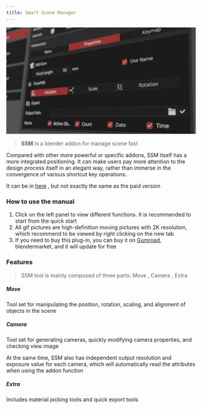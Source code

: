 ```yaml
---
title: Smart Scene Manager 
---
```


**![page](images/page.jpg)**



> **SSM** Is a blender addon for manage scene fast

Compared with other more powerful or specific addons, SSM itself has a more integrated positioning. It can make users pay more attention to the design process itself in an elegant way, rather than immerse in the convergence of various shortcut key operations.

It can be in [here](https://github.com/atticus-lv/Smart-Scene-Manager_Free) , but not exactly the same as the paid version

### How to use the manual

1. Click on the left panel to view different functions. It is recommended to start from the quick start
2. All gif pictures are high-definition moving pictures with 2K resolution, which  recommend to be viewed by right clicking on the new tab
3. If you need to buy this plug-in, you can buy it on [Gumroad](https://gumroad.com/l/smartscenemanager), blendermarket, and it will update for free



### Features

> SSM tool is mainly composed of three parts: Move , Camera , Extra 

##### Move

Tool set for manipulating the position, rotation, scaling, and alignment of objects in the scene

##### Camera

Tool set for generating cameras, quickly modifying camera properties, and checking view image

At the same time, SSM also has independent output resolution and exposure value for each camera, which will automatically read the attributes when using the addon function

##### Extra

Includes material picking tools and quick export tools